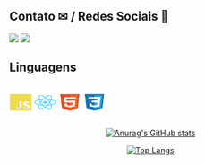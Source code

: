 ## Contato ✉ / Redes Sociais 📌
<div> 
  <a href = "mailto:caetanorodrigo46@gmail.com"><img src="https://img.shields.io/badge/-Gmail-%23333?style=for-the-badge&logo=gmail&logoColor=white" target="_blank"></a>
  <a href="https://www.linkedin.com/in/rodrigo-caetano-391648239/" target="_blank"><img src="https://img.shields.io/badge/-LinkedIn-%230077B5?style=for-the-badge&logo=linkedin&logoColor=white" target="_blank"></a> 
  
</div>
       
   ## Linguagens
       
<div style="display: inline_block"><br>
  <img align="center" alt="rcs-js" height="30" width="40" src="https://raw.githubusercontent.com/devicons/devicon/master/icons/javascript/javascript-plain.svg">
  <img align="center" alt="rcs-react" height="30" width="40" src="https://raw.githubusercontent.com/devicons/devicon/master/icons/react/react-original.svg">
  <img align="center" alt="rcs-html" height="30" width="40" src="https://raw.githubusercontent.com/devicons/devicon/master/icons/html5/html5-original.svg">
  <img align="center" alt="rcs-css" height="30" width="40" src="https://raw.githubusercontent.com/devicons/devicon/master/icons/css3/css3-original.svg">
</div>
<br>

<div align="center">
  
  [![Anurag's GitHub stats](https://github-readme-stats.vercel.app/api?username=RodrickCS&show_icons=true&theme=radical)](https://github.com/anuraghazra/github-readme-stats)
  
  
  [![Top Langs](https://github-readme-stats.vercel.app/api/top-langs/?username=RodrickCS&layout=compact&show_icons=true&theme=radical)](https://github.com/anuraghazra/github-readme-stats)
  
 </div>

